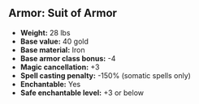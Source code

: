 ## Armor: Suit of Armor
- **Weight:** 28 lbs
- **Base value:** 40 gold
- **Base material:** Iron
- **Base armor class bonus:** -4
- **Magic cancellation:** +3
- **Spell casting penalty:** -150% (somatic spells only)
- **Enchantable:** Yes
- **Safe enchantable level:** +3 or below
